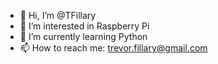 - 👋 Hi, I’m @TFillary
- 👀 I’m interested in Raspberry Pi
- 🌱 I’m currently learning Python
- 📫 How to reach me: trevor.fillary@gmail.com

<!---
TFillary/TFillary is a ✨ special ✨ repository because its `README.md` (this file) appears on your GitHub profile.
You can click the Preview link to take a look at your changes.
--->
